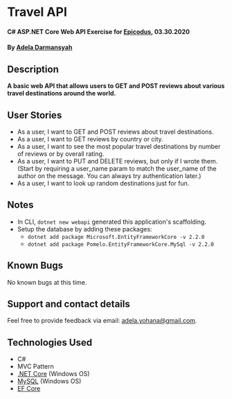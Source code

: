 # Travel API

#### C# ASP.NET Core Web API Exercise for [Epicodus](https://www.epicodus.com/), 03.30.2020

#### By [**Adela Darmansyah**](https://ayohana.github.io/portfolio/)

## Description

**A basic web API that allows users to GET and POST reviews about various travel destinations around the world.**

## User Stories

* As a user, I want to GET and POST reviews about travel destinations.
* As a user, I want to GET reviews by country or city.
* As a user, I want to see the most popular travel destinations by number of reviews or by overall rating.
* As a user, I want to PUT and DELETE reviews, but only if I wrote them. (Start by requiring a user_name param to match the user_name of the author on the message. You can always try authentication later.)
* As a user, I want to look up random destinations just for fun.

## Notes

* In CLI, `dotnet new webapi` generated this application's scaffolding.
* Setup the database by adding these packages:
  * `dotnet add package Microsoft.EntityFrameworkCore -v 2.2.0` 
  * `dotnet add package Pomelo.EntityFrameworkCore.MySql -v 2.2.0`

## Known Bugs

No known bugs at this time.

## Support and contact details

Feel free to provide feedback via email: adela.yohana@gmail.com.

## Technologies Used

* C#
* MVC Pattern
* [.NET Core](https://dotnet.microsoft.com/download/dotnet-core/) (Windows OS)
* [MySQL](https://dev.mysql.com/downloads/file/?id=484919) (Windows OS)
* [EF Core](https://github.com/PomeloFoundation/Pomelo.EntityFrameworkCore.MySql)